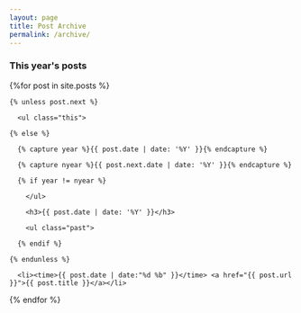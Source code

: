 ```yaml
---
layout: page
title: Post Archive 
permalink: /archive/
---
```


<section id="archive">

  <h3>This year's posts</h3>

  {%for post in site.posts %}

    {% unless post.next %}

      <ul class="this">

    {% else %}

      {% capture year %}{{ post.date | date: '%Y' }}{% endcapture %}

      {% capture nyear %}{{ post.next.date | date: '%Y' }}{% endcapture %}

      {% if year != nyear %}

        </ul>

        <h3>{{ post.date | date: '%Y' }}</h3>

        <ul class="past">

      {% endif %}

    {% endunless %}

      <li><time>{{ post.date | date:"%d %b" }}</time> <a href="{{ post.url }}">{{ post.title }}</a></li>

  {% endfor %}

  </ul>

</section>
